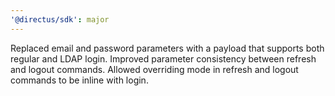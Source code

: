 ```yaml
---
'@directus/sdk': major
---
```


Replaced email and password parameters with a payload that supports both regular and LDAP login. Improved parameter consistency between refresh and logout commands. Allowed overriding mode in refresh and logout commands to be inline with login.
